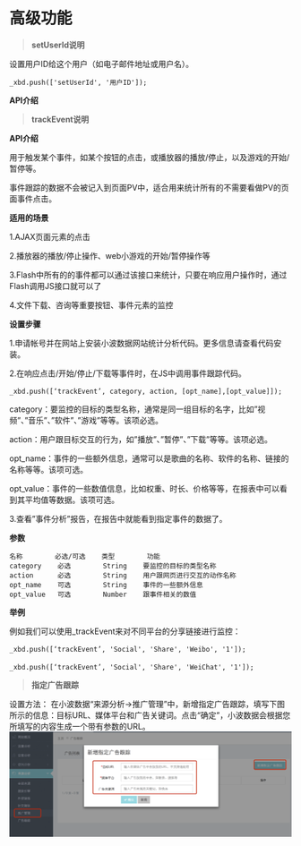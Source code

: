 # 高级功能

> **setUserId说明**

设置用户ID给这个用户（如电子邮件地址或用户名）。

```
_xbd.push(['setUserId', '用户ID']);
```

**API介绍**

> **trackEvent说明**

**API介绍**

用于触发某个事件，如某个按钮的点击，或播放器的播放\/停止，以及游戏的开始\/暂停等。

事件跟踪的数据不会被记入到页面PV中，适合用来统计所有的不需要看做PV的页面事件点击。

**适用的场景**

1.AJAX页面元素的点击

2.播放器的播放\/停止操作、web小游戏的开始\/暂停操作等

3.Flash中所有的的事件都可以通过该接口来统计，只要在响应用户操作时，通过Flash调用JS接口就可以了

4.文件下载、咨询等重要按钮、事件元素的监控

**设置步骤**

1.申请帐号并在网站上安装小波数据网站统计分析代码。更多信息请查看代码安装。

2.在响应点击\/开始\/停止\/下载等事件时，在JS中调用事件跟踪代码。

```
_xbd.push([‘trackEvent’, category, action, [opt_name],[opt_value]]);
```

category：要监控的目标的类型名称，通常是同一组目标的名字，比如”视频”、”音乐”、”软件”、”游戏”等等。该项必选。

action：用户跟目标交互的行为，如”播放”、”暂停”、”下载”等等。该项必选。

opt\_name：事件的一些额外信息，通常可以是歌曲的名称、软件的名称、链接的名称等等。该项可选。

opt\_value：事件的一些数值信息，比如权重、时长、价格等等，在报表中可以看到其平均值等数据。该项可选。

3.查看”事件分析”报告，在报告中就能看到指定事件的数据了。

**参数**

```
名称        必选/可选    类型        功能
category    必选        String    要监控的目标的类型名称
action      必选        String    用户跟网页进行交互的动作名称
opt_name    可选        String    事件的一些额外信息
opt_value   可选        Number    跟事件相关的数值
```

**举例**

例如我们可以使用\_trackEvent来对不同平台的分享链接进行监控：

```
_xbd.push([‘trackEvent’, 'Social', 'Share', 'Weibo', '1']);

_xbd.push([‘trackEvent’, 'Social', 'Share', 'WeiChat', '1']);
```



> **指定广告跟踪**

设置方法：
在小波数据“来源分析->推广管理”中，新增指定广告跟踪，填写下图所示的信息：目标URL、媒体平台和广告关键词。点击“确定”，小波数据会根据您所填写的内容生成一个带有参数的URL。![](/assets/ad_manage.png)
